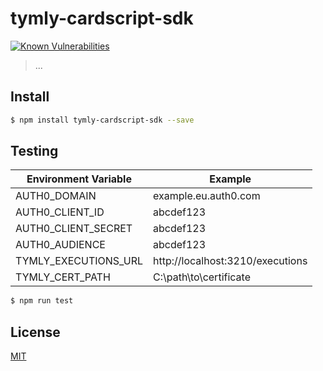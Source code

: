 # tymly-cardscript-sdk

[![Known Vulnerabilities](https://snyk.io/test/github/wmfs/cardscript/badge.svg?targetFile=packages%2Fcardscript-doc-generator%2Fpackage.json)](https://snyk.io/test/github/wmfs/cardscript?targetFile=packages%2Fcardscript-doc-generator%2Fpackage.json)

> ...

## <a name="install"></a>Install
```bash
$ npm install tymly-cardscript-sdk --save
```

## <a name="test"></a>Testing

| Environment Variable | Example |
| -------------------- | ------- |
| AUTH0_DOMAIN         | example.eu.auth0.com |
| AUTH0_CLIENT_ID      | abcdef123 |
| AUTH0_CLIENT_SECRET  | abcdef123 |
| AUTH0_AUDIENCE       | abcdef123 |
| TYMLY_EXECUTIONS_URL | http://localhost:3210/executions |
| TYMLY_CERT_PATH      | C:\\path\\to\\certificate |


```bash
$ npm run test
```

## <a name="license"></a>License
[MIT](https://github.com/wmfs/cardscript/blob/master/LICENSE)
